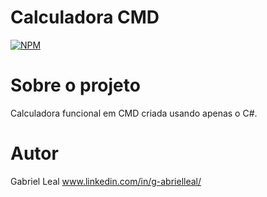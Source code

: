 # Calculadora CMD
[![NPM](https://img.shields.io/npm/l/react)](https://github.com/lealgabriel/calculadora-cmd/blob/master/LICENSE)

# Sobre o projeto

Calculadora funcional em CMD criada usando apenas o C#.

# Autor
Gabriel Leal
www.linkedin.com/in/g-abrielleal/
